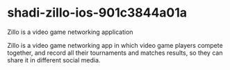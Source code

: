 # shadi-zillo-ios-901c3844a01a

Zillo is a video game networking application

Zillo is a video game networking app in which video game players
compete together, and record all their tournaments and matches results,
 so they can share it in different social media.

